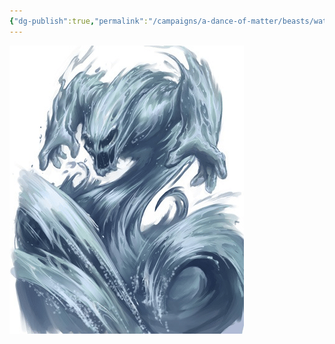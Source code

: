 ```yaml
---
{"dg-publish":true,"permalink":"/campaigns/a-dance-of-matter/beasts/waterwraith/","dgPassFrontmatter":true}
---
```


![attachments/waterwraithe.png|waterwraithe|400](/img/user/attachments/waterwraithe.png)